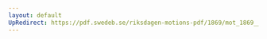 ```yaml
---
layout: default
UpRedirect: https://pdf.swedeb.se/riksdagen-motions-pdf/1869/mot_1869__ak__00276/mot_1869__ak__00276_002.pdf
---
```


